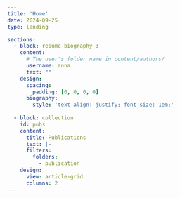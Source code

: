```yaml
---
title: 'Home'
date: 2024-09-25
type: landing

sections:
  - block: resume-biography-3
    content:
      # The user's folder name in content/authors/
      username: anna
      text: ""
    design:
      spacing:
        padding: [0, 0, 0, 0]
      biography:
        style: 'text-align: justify; font-size: 1em;'
        
  - block: collection
    id: pubs
    content:
      title: Publications
      text: |-
      filters:
        folders:
          - publication
    design:
      view: article-grid
      columns: 2
---
```

